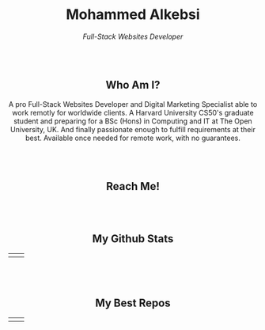 <div align="center">
 <h1 align="center">Mohammed Alkebsi</h1>
 <p align="center"><em>Full-Stack Websites Developer</em></p>
<br><br>
<h2 align="center">Who Am I?</h2>
<p>
A pro Full-Stack Websites Developer and Digital Marketing Specialist able to work remotly for worldwide clients. A Harvard University CS50's graduate student and preparing for a BSc (Hons) in Computing and IT at The Open University, UK. And finally passionate enough to fulfill requirements at their best. Available once needed for remote work, with no guarantees.
</p>
<br><br>
<h2>Reach Me!</h2>
<a href="https://linkedin.com/mkebsi"><img src="https://img.shields.io/badge/LinkedIn-0077B5?style=for-the-badge&logo=linkedin&logoColor=white" alt=""/></a>
<a href="https://twitter.com/mrkebsi"><img src="https://img.shields.io/badge/Twitter-1DA1F2?style=for-the-badge&logo=twitter&logoColor=white" alt=""/></a>
<a href="https://facebook.com/mrkebsi"><img src="https://img.shields.io/badge/Facebook-1877F2?style=for-the-badge&logo=facebook&logoColor=white" alt=""/></a>
<a href="https://instagram.com/mrkebsi"><img src="https://img.shields.io/badge/Instagram-E4405F?style=for-the-badge&logo=instagram&logoColor=white" alt=""/></a>
<a href="https://angel.co/u/mohammed-alkebsi"><img src="https://img.shields.io/badge/AngelList-000000?style=for-the-badge&logo=AngelList&logoColor=white" alt=""/></a>
<a href="https://codepen.io/mkebsi"><img src="https://img.shields.io/badge/Codepen-000000?style=for-the-badge&logo=codepen&logoColor=white" alt=""/></a>
<a href="https://dribbble.com/mkebsi"><img src="https://img.shields.io/badge/Dribbble-EA4C89?style=for-the-badge&logo=dribbble&logoColor=white" alt=""/></a>
<a href="https://pinterest.com/mkebsi"><img src="https://img.shields.io/badge/Pinterest-%23E60023.svg?&style=for-the-badge&logo=Pinterest&logoColor=white" alt=""/></a>
<a href="https://reddit.com/user/mkebsi"><img src="https://img.shields.io/badge/Reddit-FF4500?style=for-the-badge&logo=reddit&logoColor=white" alt=""/></a>
<br><br>
<h2>My Github Stats</h2>
<table>
<tr>
<td>
<img src="https://github-readme-stats.vercel.app/api?username=alkebsi&show_icons=true&count_private=true" alt=""/>
</td>
<td>
<img src="https://github-readme-stats.vercel.app/api/top-langs/?username=alkebsi&layout=compact" alt=""/>
</td>
</tr>
</table>
<br><br>
<h2>My Best Repos</h2>
<table>
<tr>
<td>
<a href="https://github.com/Alkebsi/alkebsi.github.io"><img src="https://github-readme-stats.vercel.app/api/pin/?username=alkebsi&repo=alkebsi.github.io" alt=""/></a>
</td>
<td>
<a href="https://github.com/Alkebsi/sizillion"><img src="https://github-readme-stats.vercel.app/api/pin/?username=alkebsi&repo=sizillion" alt=""/></a>
</td>
</tr>
</table>
</div>

